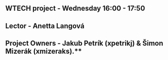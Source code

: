 ## WTECH project - Wednesday 16:00 - 17:50
## Lector - Anetta Langová
## Project Owners - Jakub Petrík (xpetrikj) & Šimon Mizerák (xmizeraks).**
